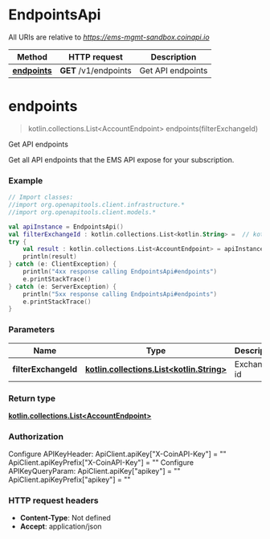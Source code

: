 # EndpointsApi

All URIs are relative to *https://ems-mgmt-sandbox.coinapi.io*

Method | HTTP request | Description
------------- | ------------- | -------------
[**endpoints**](EndpointsApi.md#endpoints) | **GET** /v1/endpoints | Get API endpoints


<a name="endpoints"></a>
# **endpoints**
> kotlin.collections.List&lt;AccountEndpoint&gt; endpoints(filterExchangeId)

Get API endpoints

Get all API endpoints that the EMS API expose for your subscription.

### Example
```kotlin
// Import classes:
//import org.openapitools.client.infrastructure.*
//import org.openapitools.client.models.*

val apiInstance = EndpointsApi()
val filterExchangeId : kotlin.collections.List<kotlin.String> =  // kotlin.collections.List<kotlin.String> | Exchange id
try {
    val result : kotlin.collections.List<AccountEndpoint> = apiInstance.endpoints(filterExchangeId)
    println(result)
} catch (e: ClientException) {
    println("4xx response calling EndpointsApi#endpoints")
    e.printStackTrace()
} catch (e: ServerException) {
    println("5xx response calling EndpointsApi#endpoints")
    e.printStackTrace()
}
```

### Parameters

Name | Type | Description  | Notes
------------- | ------------- | ------------- | -------------
 **filterExchangeId** | [**kotlin.collections.List&lt;kotlin.String&gt;**](kotlin.String.md)| Exchange id | [optional]

### Return type

[**kotlin.collections.List&lt;AccountEndpoint&gt;**](AccountEndpoint.md)

### Authorization


Configure APIKeyHeader:
    ApiClient.apiKey["X-CoinAPI-Key"] = ""
    ApiClient.apiKeyPrefix["X-CoinAPI-Key"] = ""
Configure APIKeyQueryParam:
    ApiClient.apiKey["apikey"] = ""
    ApiClient.apiKeyPrefix["apikey"] = ""

### HTTP request headers

 - **Content-Type**: Not defined
 - **Accept**: application/json


